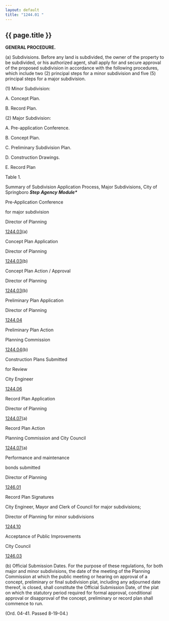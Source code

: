 ```yaml
---
layout: default 
title: "1244.01 "
---
```


{{ page.title }}
----------------

**GENERAL PROCEDURE.**

​(a) Subdivisions. Before any land is subdivided, the owner of the
property to be subdivided, or his authorized agent, shall apply for and
secure approval of the proposed subdivision in accordance with the
following procedures, which include two (2) principal steps for a minor
subdivision and five (5) principal steps for a major subdivision.

​(1) Minor Subdivision:

A. Concept Plan.

B. Record Plan.

​(2) Major Subdivision:

A. Pre-application Conference.

B. Concept Plan.

C. Preliminary Subdivision Plan.

D. Construction Drawings.

E. Record Plan

Table 1.

Summary of Subdivision Application Process, Major Subdivisions, City of
Springboro ***Step*** ***Agency*** ***Module\****

Pre-Application Conference

for major subdivision

Director of Planning

[1244.03](4a3b26b9.html)(a)

Concept Plan Application

Director of Planning

[1244.03](4a3b26b9.html)(b)

Concept Plan Action / Approval

Director of Planning

[1244.03](4a3b26b9.html)(b)

Preliminary Plan Application

Director of Planning

[1244.04](4a4745af.html)

Preliminary Plan Action

Planning Commission

[1244.04](4a4745af.html)(b)

Construction Plans Submitted

for Review

City Engineer

[1244.06](4a65dafb.html)

Record Plan Application

Director of Planning

[1244.07](4a6b5e1a.html)(a)

Record Plan Action

Planning Commission and City Council

[1244.07](4a6b5e1a.html)(a)

Performance and maintenance

bonds submitted

Director of Planning

[1246.01](4ab25716.html)

Record Plan Signatures

City Engineer, Mayor and Clerk of Council for major subdivisions;

Director of Planning for minor subdivisions

[1244.10](4a8a8135.html)

Acceptance of Public Improvements

City Council

[1246.03](4acd95e7.html)

​(b) Official Submission Dates. For the purpose of these regulations,
for both major and minor subdivisions, the date of the meeting of the
Planning Commission at which the public meeting or hearing on approval
of a concept, preliminary or final subdivision plat, including any
adjourned date thereof, is closed, shall constitute the Official
Submission Date, of the plat on which the statutory period required for
formal approval, conditional approval or disapproval of the concept,
preliminary or record plan shall commence to run.

(Ord. 04-41. Passed 8-19-04.)
